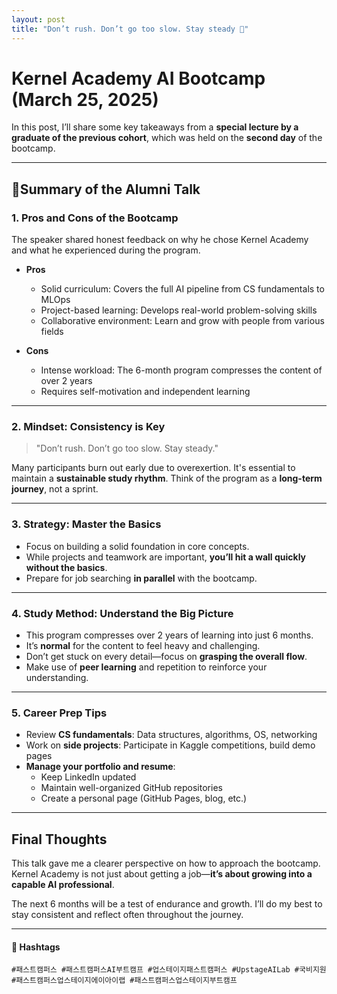 ```yaml
---
layout: post
title: "Don’t rush. Don’t go too slow. Stay steady 🌱"
---
```


# Kernel Academy AI Bootcamp (March 25, 2025)

In this post, I’ll share some key takeaways from a **special lecture by a graduate of the previous cohort**, which was held on the **second day** of the bootcamp.

---

## 📌Summary of the Alumni Talk

### 1. Pros and Cons of the Bootcamp

The speaker shared honest feedback on why he chose Kernel Academy and what he experienced during the program.

- **Pros**
  - Solid curriculum: Covers the full AI pipeline from CS fundamentals to MLOps
  - Project-based learning: Develops real-world problem-solving skills
  - Collaborative environment: Learn and grow with people from various fields

- **Cons**
  - Intense workload: The 6-month program compresses the content of over 2 years
  - Requires self-motivation and independent learning

---

### 2. Mindset: Consistency is Key

> "Don’t rush. Don’t go too slow. Stay steady."

Many participants burn out early due to overexertion. It's essential to maintain a **sustainable study rhythm**. Think of the program as a **long-term journey**, not a sprint.

---

### 3. Strategy: Master the Basics

- Focus on building a solid foundation in core concepts.
- While projects and teamwork are important, **you’ll hit a wall quickly without the basics**.
- Prepare for job searching **in parallel** with the bootcamp.

---

### 4. Study Method: Understand the Big Picture

- This program compresses over 2 years of learning into just 6 months.
- It’s **normal** for the content to feel heavy and challenging.
- Don’t get stuck on every detail—focus on **grasping the overall flow**.
- Make use of **peer learning** and repetition to reinforce your understanding.

---

### 5. Career Prep Tips

- Review **CS fundamentals**: Data structures, algorithms, OS, networking
- Work on **side projects**: Participate in Kaggle competitions, build demo pages
- **Manage your portfolio and resume**:
  - Keep LinkedIn updated
  - Maintain well-organized GitHub repositories
  - Create a personal page (GitHub Pages, blog, etc.)

---

## Final Thoughts

This talk gave me a clearer perspective on how to approach the bootcamp. Kernel Academy is not just about getting a job—**it’s about growing into a capable AI professional**.

The next 6 months will be a test of endurance and growth. I’ll do my best to stay consistent and reflect often throughout the journey.

---

#### 🔖 Hashtags  
`#패스트캠퍼스 #패스트캠퍼스AI부트캠프 #업스테이지패스트캠퍼스 #UpstageAILab #국비지원 #패스트캠퍼스업스테이지에이아이랩 #패스트캠퍼스업스테이지부트캠프`

